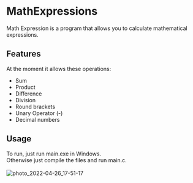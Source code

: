 # MathExpressions

Math Expression is a program that allows you to calculate mathematical expressions.

## Features
At the moment it allows these operations:
- Sum
- Product
- Difference
- Division
- Round brackets
- Unary Operator (-)
- Decimal numbers

## Usage
To run, just run main.exe in Windows. <br>
Otherwise just compile the files and run main.c. <br> <br>
![photo_2022-04-26_17-51-17](https://user-images.githubusercontent.com/80055679/165343044-2aaf9c79-3fd0-4052-8a6c-0e33afd0cb89.jpg)
